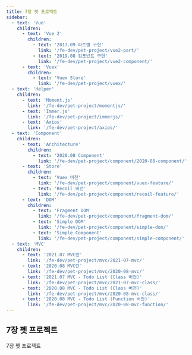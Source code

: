 ```yaml
---
title: 7장 펫 프로젝트
sidebar:
  - text: 'Vue'
    children:
      - text: 'Vue 2'
        children:
          - text: '2017.09 파트별 구현'
            link: '/fe-dev/pet-project/vue2-part/'
          - text: '2019.08 컴포넌트 구현'
            link: '/fe-dev/pet-project/vue2-component/'
      - text: 'Vuex'
        children:
          - text: 'Vuex Store'
            link: '/fe-dev/pet-project/vuex/'
  - text: 'Helper'
    children:
      - text: 'Moment.js'
        link: '/fe-dev/pet-project/momentjs/'
      - text: 'Immer.js'
        link: '/fe-dev/pet-project/immerjs/'
      - text: 'Axios'
        link: '/fe-dev/pet-project/axios/'
  - text: 'Component'
    children:
      - text: 'Architecture'
        children:
          - text: '2020.08 Component'
            link: '/fe-dev/pet-project/component/2020-08-component/'
      - text: 'Store'
        children:
          - text: 'Vuex 버전'
            link: '/fe-dev/pet-project/component/vuex-feature/'
          - text: 'Recoil 버전'
            link: '/fe-dev/pet-project/component/recoil-feature/'
      - text: 'DOM'
        children:
          - text: 'Fragment DOM'
            link: '/fe-dev/pet-project/component/fragment-dom/'
          - text: 'Simple DOM'
            link: '/fe-dev/pet-project/component/simple-dom/'
          - text: 'Simple Component'
            link: '/fe-dev/pet-project/component/simple-component/'
  - text: 'MVC'
    children:
      - text: '2021.07 MVC란'
        link: '/fe-dev/pet-project/mvc/2021-07-mvc/'
      - text: '2020.08 MVC란'
        link: '/fe-dev/pet-project/mvc/2020-08-mvc/'
      - text: '2021.07 MVC - Todo List (Class 버전)'
        link: '/fe-dev/pet-project/mvc/2021-07-mvc-class/'
      - text: '2020.08 MVC - Todo List (Class 버전)'
        link: '/fe-dev/pet-project/mvc/2020-08-mvc-class/'
      - text: '2020.08 MVC - Todo List (Function 버전)'
        link: '/fe-dev/pet-project/mvc/2020-08-mvc-function/'
---
```


## 7장 펫 프로젝트
7장 펫 프로젝트
